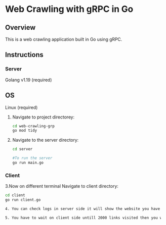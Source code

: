 # Web Crawling with gRPC in Go

## Overview

This is a web crawling application built in Go using gRPC.

## Instructions

### Server
Golang v1.19 (required)
## OS
 Linux (required)
 
1. Navigate to project directorey:
    ```bash
    cd web-crawling-grp
    go mod tidy 
   
2. Navigate to the server directory:

   ```bash
   cd server

   #To run the server
   go run main.go

### Client
3.Now on different terminal Navigate to client directory:

   ```bash
   cd client
   go run client.go

4. You can check logs in server side it will show the website you have visited

5. You have to wait on client side untill 2000 links visited then you will be able to see the tree structure in client side

